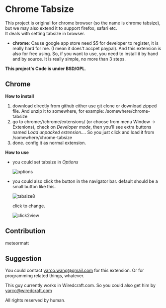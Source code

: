 Chrome Tabsize
==============
This project is original for chrome browser (so the name is chrome tabsize), but we may also extend it to support firefox, safari etc.  
It deals with setting tabsize in browser.

* **chrome**: Cause google app store need $5 for developer to register, it is really hard for me. (I mean it does't accpet paypal). And this extension is also for free using. So, if you want to use, you need to install it by hand and by source. It is really simple, no more than 3 steps.

**This project's Code is under BSD/GPL**.

Chrome
------
**How to install**

1. download directly from github either use git clone or download zipped file. And unzip it to somewhere, for example: /somewhere/chrome-tabsize
2. go to chrome://chrome/extensions/ (or choose from menu Window -> Extenions), check on _Developer mode_, then you'll see extra buttons named _Load unpacked extension…_. So you just click and load it from /somewhere/chrome-tabsize
3. done. config it as normal extension. 

**How to use**

* you could set tabsize in _Options_
	
	![options]
	
	
* you could also click the button in the navigator bar. default should be a small button like this.

	![tabsize8]

	click to change.

	![click2view]

Contribution
------------
meteormatt


Suggestion
-----------
You could contact <yarco.wang@gmail.com> for this extension.
Or for programming related things, whatever.

This guy currently works in Wiredcraft.com. So you could also get him by <yarco@wiredcraft.com>

All rights reserved by human.

[options]:https://github.com/yarcowang/chrome-tabsize/blob/master/chrome/options.png?raw=true "options"
[tabsize8]:https://github.com/yarcowang/chrome-tabsize/blob/master/chrome/tabsize8.png?raw=true "set tabsize=8"
[click2view]:https://github.com/yarcowang/chrome-tabsize/blob/master/chrome/click2view.png?raw=true "click to change"